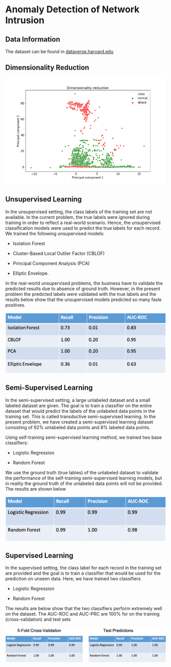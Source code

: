 # Anomaly Detection of Network Intrusion

## Data Information

The dataset can be found in  [dataverse.harvard.edu](https://dataverse.harvard.edu/dataset.xhtml?persistentId=doi:10.7910/DVN/OPQMVF)

## Dimensionality Reduction

![fig](Network-intrusion/image/pca.png)

## Unsupervised Learning

In the unsupervised setting, the class labels of the training set are not available. In the
current problem, the true labels were ignored during training in order to reflect a real-world scenario. Hence, the unsupervised classification models were used to predict the true labels for each record. We trained the following unsupervised models:

- Isolation Forest

- Cluster-Based Local Outlier Factor (CBLOF)

- Principal Component Analysis (PCA)

- Elliptic Envelope.

In the real-world unsupervised problems, the business have to validate the predicted results due to absence of ground truth. However, in the present problem the predicted labels were validated with the true labels and the results below show that the unsupervised models predicted so many fasle positives.

![fig](Network-intrusion/image/unsup.png)

## Semi-Supervised Learning

In the semi-supervised setting, a large unlabeled dataset and a small labeled dataset are given. The goal is to train a classifier on the entire dataset that would predict the labels of the unlabeled data points in the training set. This is called transductive semi-supervised learning. In the present problem, we have created a semi-supervised learning dataset consisting of 92\%  unlabeled data points and 8\% labeled data points.

Using self-training semi-supervised learning method, we trained two base classifiers:

- Logistic Regression

- Random Forest

We use the ground truth (true lables) of the unlabeled dataset to validate the performance of the self-training semi-supervised learning models, but in reality the ground truth of the unlabeled data points will not be provided. The results are shown below

![fig](Network-intrusion/image/ss.png)

## Supervised Learning

In the supervised setting, the class label for each record in the training set are provided and the goal is to train a classifier that would be used for the prediction on unseen data. Here, we have trained two classifiers

- Logistic Regression

- Random Forest

The results are below show that the two classifiers perform extremely well on the dataset. The AUC-ROC and AUC-PRC are 100\% for on the training (cross-validation) and test sets

![fig](Network-intrusion/image/sup.png)
